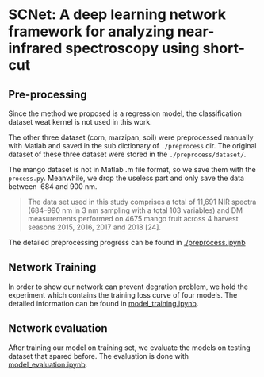 # SCNet: A deep learning network framework for analyzing near-infrared spectroscopy using short-cut
## Pre-processing

Since the method we proposed is a regression model, the classification dataset weat kernel is not used in this work.

The other three dataset (corn, marzipan, soil) were preprocessed manually with Matlab and saved in the sub dictionary of `./preprocess` dir. The original  dataset of these three dataset were stored in the `./preprocess/dataset/`.

The mango dataset is not in Matlab .m file format, so we save them with the `process.py`. 
Meanwhile, we drop the useless part and only save the data between  684 and 900 nm.

> The data set used in this study comprises a total of 11,691 NIR spectra (684–990 nm in 3 nm sampling with a total 103 variables) and DM measurements performed on 4675 mango fruit across 4 harvest seasons 2015, 2016, 2017 and 2018 [24]. 

The detailed preprocessing progress can be found in [./preprocess.ipynb](./preprocess.ipynb)

## Network Training

In order to show our network can prevent degration problem, we hold the experiment which contains the training loss curve of four models. The detailed information can be found in [model_training.ipynb](./model_training.ipynb).

## Network evaluation
After training our model on training set, we evaluate the models on testing dataset that spared before. The evaluation is done with [model_evaluation.ipynb](model_evaluating.ipynb).


